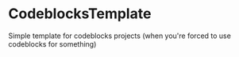 # CodeblocksTemplate
Simple template for codeblocks projects (when you're forced to use codeblocks for something)
